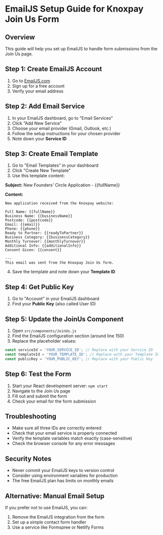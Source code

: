 # EmailJS Setup Guide for Knoxpay Join Us Form

## Overview
This guide will help you set up EmailJS to handle form submissions from the Join Us page.

## Step 1: Create EmailJS Account
1. Go to [EmailJS.com](https://www.emailjs.com/)
2. Sign up for a free account
3. Verify your email address

## Step 2: Add Email Service
1. In your EmailJS dashboard, go to "Email Services"
2. Click "Add New Service"
3. Choose your email provider (Gmail, Outlook, etc.)
4. Follow the setup instructions for your chosen provider
5. Note down your **Service ID**

## Step 3: Create Email Template
1. Go to "Email Templates" in your dashboard
2. Click "Create New Template"
3. Use this template content:

**Subject:** New Founders' Circle Application - {{fullName}}

**Content:**
```
New application received from the Knoxpay website:

Full Name: {{fullName}}
Business Name: {{businessName}}
Postcode: {{postcode}}
Email: {{email}}
Phone: {{phone}}
Ready to Partner: {{readyToPartner}}
Business Category: {{businessCategory}}
Monthly Turnover: {{monthlyTurnover}}
Additional Info: {{additionalInfo}}
Consent Given: {{consent}}

---
This email was sent from the Knoxpay Join Us form.
```

4. Save the template and note down your **Template ID**

## Step 4: Get Public Key
1. Go to "Account" in your EmailJS dashboard
2. Find your **Public Key** (also called User ID)

## Step 5: Update the JoinUs Component
1. Open `src/components/JoinUs.js`
2. Find the EmailJS configuration section (around line 150)
3. Replace the placeholder values:

```javascript
const serviceId = 'YOUR_SERVICE_ID'; // Replace with your Service ID
const templateId = 'YOUR_TEMPLATE_ID'; // Replace with your Template ID  
const publicKey = 'YOUR_PUBLIC_KEY'; // Replace with your Public Key
```

## Step 6: Test the Form
1. Start your React development server: `npm start`
2. Navigate to the Join Us page
3. Fill out and submit the form
4. Check your email for the form submission

## Troubleshooting
- Make sure all three IDs are correctly entered
- Check that your email service is properly connected
- Verify the template variables match exactly (case-sensitive)
- Check the browser console for any error messages

## Security Notes
- Never commit your EmailJS keys to version control
- Consider using environment variables for production
- The free EmailJS plan has limits on monthly emails

## Alternative: Manual Email Setup
If you prefer not to use EmailJS, you can:
1. Remove the EmailJS integration from the form
2. Set up a simple contact form handler
3. Use a service like Formspree or Netlify Forms
